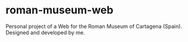 # roman-museum-web
Personal project of a Web for the Roman Museum of Cartagena (Spain). Designed and developed by me.
